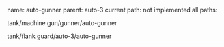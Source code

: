 name: auto-gunner
parent: auto-3
current path: not implemented
all paths:

  tank/machine gun/gunner/auto-gunner

  tank/flank guard/auto-3/auto-gunner
